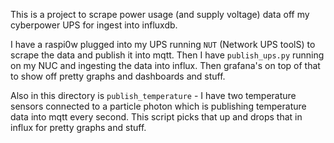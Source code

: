 This is a project to scrape power usage (and supply voltage) data off my cyberpower UPS for ingest into influxdb. 

I have a raspi0w plugged into my UPS running `NUT` (Network UPS toolS) to scrape the data and publish it into
mqtt. Then I have `publish_ups.py` running on my NUC and ingesting the data into influx. Then grafana's on top of that
to show off pretty graphs and dashboards and stuff. 

Also in this directory is `publish_temperature` - I have two temperature sensors connected to a particle photon which
is publishing temperature data into mqtt every second. This script picks that up and drops that in influx for pretty 
graphs and stuff.
